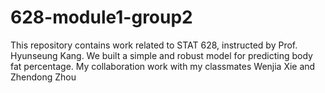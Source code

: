 # 628-module1-group2
This repository contains work related to STAT 628, instructed by Prof.  Hyunseung Kang. We built a simple and robust model for predicting body fat percentage. My collaboration work with my classmates Wenjia Xie and Zhendong Zhou
